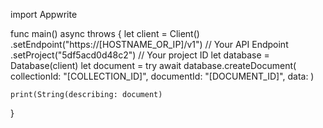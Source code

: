 import Appwrite

func main() async throws {
    let client = Client()
      .setEndpoint("https://[HOSTNAME_OR_IP]/v1") // Your API Endpoint
      .setProject("5df5acd0d48c2") // Your project ID
    let database = Database(client)
    let document = try await database.createDocument(
        collectionId: "[COLLECTION_ID]",
        documentId: "[DOCUMENT_ID]",
        data: 
    )

    print(String(describing: document)
}
